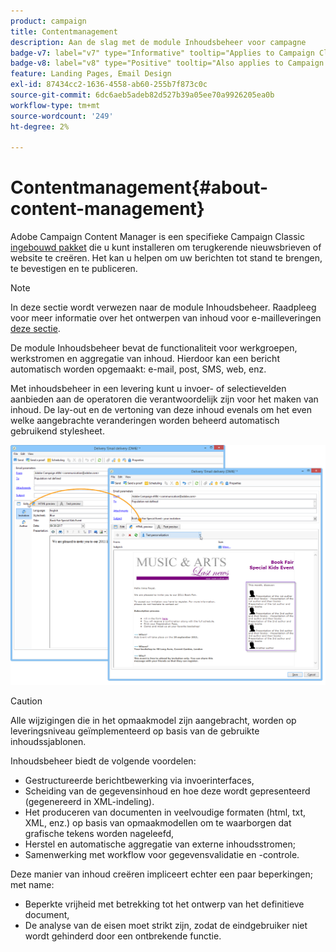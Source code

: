 ```yaml
---
product: campaign
title: Contentmanagement
description: Aan de slag met de module Inhoudsbeheer voor campagne
badge-v7: label="v7" type="Informative" tooltip="Applies to Campaign Classic v7"
badge-v8: label="v8" type="Positive" tooltip="Also applies to Campaign v8"
feature: Landing Pages, Email Design
exl-id: 87434cc2-1636-4558-ab60-255b7f873c0c
source-git-commit: 6dc6aeb5adeb82d527b39a05ee70a9926205ea0b
workflow-type: tm+mt
source-wordcount: '249'
ht-degree: 2%

---
```


# Contentmanagement{#about-content-management}



Adobe Campaign Content Manager is een specifieke Campaign Classic [ingebouwd pakket](../../installation/using/installing-campaign-standard-packages.md) die u kunt installeren om terugkerende nieuwsbrieven of website te creëren. Het kan u helpen om uw berichten tot stand te brengen, te bevestigen en te publiceren.

>[!NOTE]
>
>In deze sectie wordt verwezen naar de module Inhoudsbeheer. Raadpleeg voor meer informatie over het ontwerpen van inhoud voor e-mailleveringen [deze sectie](defining-the-email-content.md).

De module Inhoudsbeheer bevat de functionaliteit voor werkgroepen, werkstromen en aggregatie van inhoud. Hierdoor kan een bericht automatisch worden opgemaakt: e-mail, post, SMS, web, enz.

Met inhoudsbeheer in een levering kunt u invoer- of selectievelden aanbieden aan de operatoren die verantwoordelijk zijn voor het maken van inhoud. De lay-out en de vertoning van deze inhoud evenals om het even welke aangebrachte veranderingen worden beheerd automatisch gebruikend stylesheet.

![](assets/s_ncs_content_create_content_sample.png)

>[!CAUTION]
>
>Alle wijzigingen die in het opmaakmodel zijn aangebracht, worden op leveringsniveau geïmplementeerd op basis van de gebruikte inhoudssjablonen.

Inhoudsbeheer biedt de volgende voordelen:

* Gestructureerde berichtbewerking via invoerinterfaces,
* Scheiding van de gegevensinhoud en hoe deze wordt gepresenteerd (gegenereerd in XML-indeling).
* Het produceren van documenten in veelvoudige formaten (html, txt, XML, enz.) op basis van opmaakmodellen om te waarborgen dat grafische tekens worden nageleefd,
* Herstel en automatische aggregatie van externe inhoudsstromen;
* Samenwerking met workflow voor gegevensvalidatie en -controle.

Deze manier van inhoud creëren impliceert echter een paar beperkingen; met name:

* Beperkte vrijheid met betrekking tot het ontwerp van het definitieve document,
* De analyse van de eisen moet strikt zijn, zodat de eindgebruiker niet wordt gehinderd door een ontbrekende functie.
